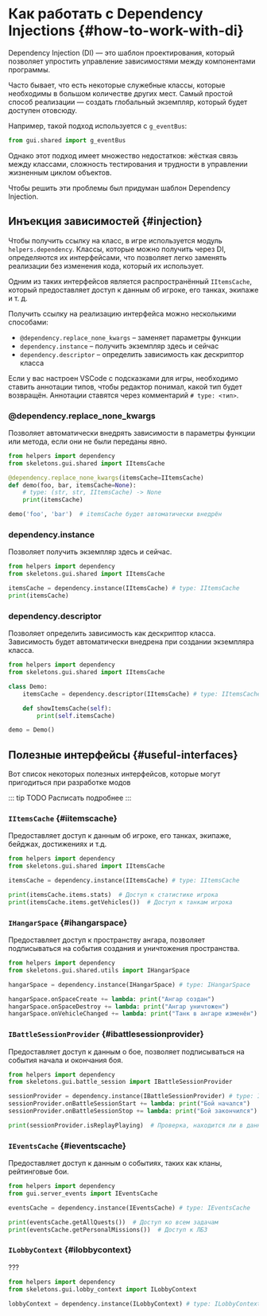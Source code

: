 # Как работать с Dependency Injections {#how-to-work-with-di}

Dependency Injection (DI) — это шаблон проектирования, который позволяет упростить управление зависимостями между компонентами программы.

Часто бывает, что есть некоторые служебные классы, которые необходимы в большом количестве других мест. Самый простой способ реализации — создать глобальный экземпляр, который будет доступен отовсюду.

Например, такой подход используется с `g_eventBus`:
```python
from gui.shared import g_eventBus
```
Однако этот подход имеет множество недостатков: жёсткая связь между классами, сложность тестирования и трудности в управлении жизненным циклом объектов.

Чтобы решить эти проблемы был придуман шаблон Dependency Injection.

## Инъекция зависимостей {#injection}
Чтобы получить ссылку на класс, в игре используется модуль `helpers.dependency`. Классы, которые можно получить через DI, определяются их интерфейсами, что позволяет легко заменять реализации без изменения кода, который их использует.

Одним из таких интерфейсов является распространённый `IItemsCache`, который предоставляет доступ к данным об игроке, его танках, экипаже и т. д.

Получить ссылку на реализацию интерфейса можно несколькими способами:
- `@dependency.replace_none_kwargs` – заменяет параметры функции
- `dependency.instance` – получить экземпляр здесь и сейчас
- `dependency.descriptor` – определить зависимость как дескриптор класса

Если у вас настроен VSCode с подсказками для игры, необходимо ставить аннотации типов, чтобы редактор понимал, какой тип будет возвращён. Аннотации ставятся через комментарий `# type: <тип>`.

### @dependency.replace_none_kwargs
Позволяет автоматически внедрять зависимости в параметры функции или метода, если они не были переданы явно.
```python
from helpers import dependency
from skeletons.gui.shared import IItemsCache

@dependency.replace_none_kwargs(itemsCache=IItemsCache)
def demo(foo, bar, itemsCache=None):
    # type: (str, str, IItemsCache) -> None
    print(itemsCache)

demo('foo', 'bar')  # itemsCache будет автоматически внедрён
```

### dependency.instance
Позволяет получить экземпляр здесь и сейчас.
```python
from helpers import dependency
from skeletons.gui.shared import IItemsCache

itemsCache = dependency.instance(IItemsCache) # type: IItemsCache
print(itemsCache)
```

### dependency.descriptor
Позволяет определить зависимость как дескриптор класса. Зависимость будет автоматически внедрена при создании экземпляра класса.

```python
from helpers import dependency
from skeletons.gui.shared import IItemsCache

class Demo:
    itemsCache = dependency.descriptor(IItemsCache) # type: IItemsCache

    def showItemsCache(self):
        print(self.itemsCache)

demo = Demo()
```

## Полезные интерфейсы {#useful-interfaces}
Вот список некоторых полезных интерфейсов, которые могут пригодиться при разработке модов

::: tip TODO
Расписать подробнее
:::

### `IItemsCache` {#iitemscache}
Предоставляет доступ к данным об игроке, его танках, экипаже, бейджах, достижениях и т.д.

```python
from helpers import dependency
from skeletons.gui.shared import IItemsCache

itemsCache = dependency.instance(IItemsCache) # type: IItemsCache

print(itemsCache.items.stats)  # Доступ к статистике игрока
print(itemsCache.items.getVehicles())  # Доступ к танкам игрока
```

### `IHangarSpace` {#ihangarspace}
Предоставляет доступ к пространству ангара, позволяет подписываться на события создания и уничтожения пространства.

```python
from helpers import dependency
from skeletons.gui.shared.utils import IHangarSpace

hangarSpace = dependency.instance(IHangarSpace) # type: IHangarSpace

hangarSpace.onSpaceCreate += lambda: print("Ангар создан")
hangarSpace.onSpaceDestroy += lambda: print("Ангар уничтожен")
hangarSpace.onVehicleChanged += lambda: print("Танк в ангаре изменён")
```

### `IBattleSessionProvider` {#ibattlesessionprovider}
Предоставляет доступ к данным о бое, позволяет подписываться на события начала и окончания боя.

```python
from helpers import dependency
from skeletons.gui.battle_session import IBattleSessionProvider

sessionProvider = dependency.instance(IBattleSessionProvider) # type: IBattleSessionProvider
sessionProvider.onBattleSessionStart += lambda: print("Бой начался")
sessionProvider.onBattleSessionStop += lambda: print("Бой закончился")

print(sessionProvider.isReplayPlaying)  # Проверка, находится ли в данный момент воспроизведение реплея
```

### `IEventsCache` {#ieventscache}
Предоставляет доступ к данным о событиях, таких как кланы, рейтинговые бои.

```python
from helpers import dependency
from gui.server_events import IEventsCache

eventsCache = dependency.instance(IEventsCache) # type: IEventsCache

print(eventsCache.getAllQuests())  # Доступ ко всем задачам
print(eventsCache.getPersonalMissions())  # Доступ к ЛБЗ
```


### `ILobbyContext` {#ilobbycontext}
???

```python
from helpers import dependency
from skeletons.gui.lobby_context import ILobbyContext

lobbyContext = dependency.instance(ILobbyContext) # type: ILobbyContext
```
